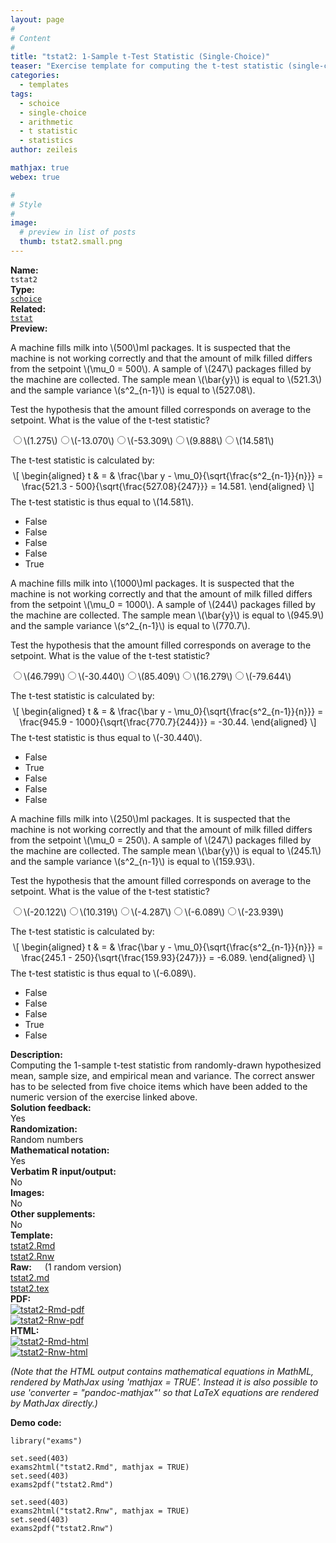 ```yaml
---
layout: page
#
# Content
#
title: "tstat2: 1-Sample t-Test Statistic (Single-Choice)"
teaser: "Exercise template for computing the t-test statistic (single-choice) from given hypothesized mean and empirical mean and variance."
categories:
  - templates
tags:
  - schoice
  - single-choice
  - arithmetic
  - t statistic
  - statistics
author: zeileis

mathjax: true
webex: true

#
# Style
#
image:
  # preview in list of posts
  thumb: tstat2.small.png
---
```


<div class='row t1 b1'>
  <div class='medium-4 columns'><b>Name:</b></div>
  <div class='medium-8 columns'><code class="highlighter-rouge">tstat2</code></div>
</div>
<div class='row t1 b1'>
  <div class='medium-4 columns'><b>Type:</b></div>
  <div class='medium-8 columns'><a href="{{ site.url }}/tag/schoice/"><code class="highlighter-rouge">schoice</code></a></div>
</div>
<div class='row t1 b1'>   <div class='medium-4 columns'><b>Related:</b></div>   <div class='medium-8 columns'><a href="{{ site.url }}/templates/tstat/"><code class="highlighter-rouge">tstat</code></a></div> </div>

<div class='row t20 b1'>
  <div class='medium-4 columns'><b>Preview:</b></div>
  <div class='medium-8 columns'><div class="webex-group">
<div class="webex-question">
<div class="webex-check webex-box">
<p>A machine fills milk into <span class="math inline">\(500\)</span>ml packages. It is suspected that the machine is not working correctly and that the amount of milk filled differs from the setpoint <span class="math inline">\(\mu_0 = 500\)</span>. A sample of <span class="math inline">\(247\)</span> packages filled by the machine are collected. The sample mean <span class="math inline">\(\bar{y}\)</span> is equal to <span class="math inline">\(521.3\)</span> and the sample variance <span class="math inline">\(s^2_{n-1}\)</span> is equal to <span class="math inline">\(527.08\)</span>.</p>
<p>Test the hypothesis that the amount filled corresponds on average to the setpoint. What is the value of the t-test statistic?</p>
<div id="radio_group_rjeakftuyv" class="webex-radiogroup">
<label><input type='radio' autocomplete='off' name='radio_group_rjeakftuyv' value=''/><span><span class="math inline">\(1.275\)</span></span></label><label><input type='radio' autocomplete='off' name='radio_group_rjeakftuyv' value=''/><span><span class="math inline">\(-13.070\)</span></span></label><label><input type='radio' autocomplete='off' name='radio_group_rjeakftuyv' value=''/><span><span class="math inline">\(-53.309\)</span></span></label><label><input type='radio' autocomplete='off' name='radio_group_rjeakftuyv' value=''/><span><span class="math inline">\(9.888\)</span></span></label><label><input type='radio' autocomplete='off' name='radio_group_rjeakftuyv' value='answer'/><span><span class="math inline">\(14.581\)</span></span></label>
</div>
</div>
<div class="webex-solution">
<p>The t-test statistic is calculated by: <span class="math display">\[
\begin{aligned}
  t &amp; = &amp; \frac{\bar y - \mu_0}{\sqrt{\frac{s^2_{n-1}}{n}}}
  = \frac{521.3 - 500}{\sqrt{\frac{527.08}{247}}}
  = 14.581.
\end{aligned}
\]</span> The t-test statistic is thus equal to <span class="math inline">\(14.581\)</span>.</p>
<ul>
<li>False</li>
<li>False</li>
<li>False</li>
<li>False</li>
<li>True</li>
</ul>
</div>
</div>
<div class="webex-question">
<div class="webex-check webex-box">
<p>A machine fills milk into <span class="math inline">\(1000\)</span>ml packages. It is suspected that the machine is not working correctly and that the amount of milk filled differs from the setpoint <span class="math inline">\(\mu_0 = 1000\)</span>. A sample of <span class="math inline">\(244\)</span> packages filled by the machine are collected. The sample mean <span class="math inline">\(\bar{y}\)</span> is equal to <span class="math inline">\(945.9\)</span> and the sample variance <span class="math inline">\(s^2_{n-1}\)</span> is equal to <span class="math inline">\(770.7\)</span>.</p>
<p>Test the hypothesis that the amount filled corresponds on average to the setpoint. What is the value of the t-test statistic?</p>
<div id="radio_group_nvbvwbauzu" class="webex-radiogroup">
<label><input type='radio' autocomplete='off' name='radio_group_nvbvwbauzu' value=''/><span><span class="math inline">\(46.799\)</span></span></label><label><input type='radio' autocomplete='off' name='radio_group_nvbvwbauzu' value='answer'/><span><span class="math inline">\(-30.440\)</span></span></label><label><input type='radio' autocomplete='off' name='radio_group_nvbvwbauzu' value=''/><span><span class="math inline">\(85.409\)</span></span></label><label><input type='radio' autocomplete='off' name='radio_group_nvbvwbauzu' value=''/><span><span class="math inline">\(16.279\)</span></span></label><label><input type='radio' autocomplete='off' name='radio_group_nvbvwbauzu' value=''/><span><span class="math inline">\(-79.644\)</span></span></label>
</div>
</div>
<div class="webex-solution">
<p>The t-test statistic is calculated by: <span class="math display">\[
\begin{aligned}
  t &amp; = &amp; \frac{\bar y - \mu_0}{\sqrt{\frac{s^2_{n-1}}{n}}}
  = \frac{945.9 - 1000}{\sqrt{\frac{770.7}{244}}}
  = -30.44.
\end{aligned}
\]</span> The t-test statistic is thus equal to <span class="math inline">\(-30.440\)</span>.</p>
<ul>
<li>False</li>
<li>True</li>
<li>False</li>
<li>False</li>
<li>False</li>
</ul>
</div>
</div>
<div class="webex-question">
<div class="webex-check webex-box">
<p>A machine fills milk into <span class="math inline">\(250\)</span>ml packages. It is suspected that the machine is not working correctly and that the amount of milk filled differs from the setpoint <span class="math inline">\(\mu_0 = 250\)</span>. A sample of <span class="math inline">\(247\)</span> packages filled by the machine are collected. The sample mean <span class="math inline">\(\bar{y}\)</span> is equal to <span class="math inline">\(245.1\)</span> and the sample variance <span class="math inline">\(s^2_{n-1}\)</span> is equal to <span class="math inline">\(159.93\)</span>.</p>
<p>Test the hypothesis that the amount filled corresponds on average to the setpoint. What is the value of the t-test statistic?</p>
<div id="radio_group_lxymjaeftj" class="webex-radiogroup">
<label><input type='radio' autocomplete='off' name='radio_group_lxymjaeftj' value=''/><span><span class="math inline">\(-20.122\)</span></span></label><label><input type='radio' autocomplete='off' name='radio_group_lxymjaeftj' value=''/><span><span class="math inline">\(10.319\)</span></span></label><label><input type='radio' autocomplete='off' name='radio_group_lxymjaeftj' value=''/><span><span class="math inline">\(-4.287\)</span></span></label><label><input type='radio' autocomplete='off' name='radio_group_lxymjaeftj' value='answer'/><span><span class="math inline">\(-6.089\)</span></span></label><label><input type='radio' autocomplete='off' name='radio_group_lxymjaeftj' value=''/><span><span class="math inline">\(-23.939\)</span></span></label>
</div>
</div>
<div class="webex-solution">
<p>The t-test statistic is calculated by: <span class="math display">\[
\begin{aligned}
  t &amp; = &amp; \frac{\bar y - \mu_0}{\sqrt{\frac{s^2_{n-1}}{n}}}
  = \frac{245.1 - 250}{\sqrt{\frac{159.93}{247}}}
  = -6.089.
\end{aligned}
\]</span> The t-test statistic is thus equal to <span class="math inline">\(-6.089\)</span>.</p>
<ul>
<li>False</li>
<li>False</li>
<li>False</li>
<li>True</li>
<li>False</li>
</ul>
</div>
</div>
</div></div>
</div>

<div class='row t20 b1'>
  <div class='medium-4 columns'><b>Description:</b></div>
  <div class='medium-8 columns'>Computing the 1-sample t-test statistic from randomly-drawn hypothesized mean, sample size, and empirical mean and variance. The correct answer has to be selected from five choice items which have been added to the numeric version of the exercise linked above.</div>
</div>
<div class='row t1 b1'>
  <div class='medium-4 columns'><b>Solution feedback:</b></div>
  <div class='medium-8 columns'>Yes</div>
</div>
<div class='row t1 b1'>
  <div class='medium-4 columns'><b>Randomization:</b></div>
  <div class='medium-8 columns'>Random numbers</div>
</div>
<div class='row t1 b1'>
  <div class='medium-4 columns'><b>Mathematical notation:</b></div>
  <div class='medium-8 columns'>Yes</div>
</div>
<div class='row t1 b1'>
  <div class='medium-4 columns'><b>Verbatim R input/output:</b></div>
  <div class='medium-8 columns'>No</div>
</div>
<div class='row t1 b1'>
  <div class='medium-4 columns'><b>Images:</b></div>
  <div class='medium-8 columns'>No</div>
</div>
<div class='row t1 b1'>
  <div class='medium-4 columns'><b>Other supplements:</b></div>
  <div class='medium-8 columns'>No</div>
</div>

<div class='row t20 b1'>
  <div class='medium-4 columns'><b>Template:</b></div>
  <div class='medium-4 columns'><a href="{{ site.url }}/assets/posts/2017-08-14-tstat2//tstat2.Rmd">tstat2.Rmd</a></div>
  <div class='medium-4 columns'><a href="{{ site.url }}/assets/posts/2017-08-14-tstat2//tstat2.Rnw">tstat2.Rnw</a></div>
</div>
<div class='row t1 b1'>
  <div class='medium-4 columns'><b>Raw:</b> (1 random version)</div>
  <div class='medium-4 columns'><a href="{{ site.url }}/assets/posts/2017-08-14-tstat2//tstat2.md" >tstat2.md</a></div>
  <div class='medium-4 columns'><a href="{{ site.url }}/assets/posts/2017-08-14-tstat2//tstat2.tex">tstat2.tex</a></div>
</div>
<div class='row t1 b1'>
  <div class='medium-4 columns'><b>PDF:</b></div>
  <div class='medium-4 columns'><a href="{{ site.url }}/assets/posts/2017-08-14-tstat2//tstat2-Rmd.pdf"><img src="{{ site.url }}/assets/posts/2017-08-14-tstat2//tstat2-Rmd-pdf.png" alt="tstat2-Rmd-pdf"/></a></div>
  <div class='medium-4 columns'><a href="{{ site.url }}/assets/posts/2017-08-14-tstat2//tstat2-Rnw.pdf"><img src="{{ site.url }}/assets/posts/2017-08-14-tstat2//tstat2-Rnw-pdf.png" alt="tstat2-Rnw-pdf"/></a></div>
</div>
<div class='row t1 b20'>
  <div class='medium-4 columns'><b>HTML:</b></div>
  <div class='medium-4 columns'><a href="{{ site.url }}/assets/posts/2017-08-14-tstat2//tstat2-Rmd.html"><img src="{{ site.url }}/assets/posts/2017-08-14-tstat2//tstat2-Rmd-html.png" alt="tstat2-Rmd-html"/></a></div>
  <div class='medium-4 columns'><a href="{{ site.url }}/assets/posts/2017-08-14-tstat2//tstat2-Rnw.html"><img src="{{ site.url }}/assets/posts/2017-08-14-tstat2//tstat2-Rnw-html.png" alt="tstat2-Rnw-html"/></a></div>
</div>

_(Note that the HTML output contains mathematical equations in MathML, rendered by MathJax using 'mathjax = TRUE'. Instead it is also possible to use 'converter = "pandoc-mathjax"' so that LaTeX equations are rendered by MathJax directly.)_

**Demo code:**

<pre><code class="prettyprint ">library(&quot;exams&quot;)

set.seed(403)
exams2html(&quot;tstat2.Rmd&quot;, mathjax = TRUE)
set.seed(403)
exams2pdf(&quot;tstat2.Rmd&quot;)

set.seed(403)
exams2html(&quot;tstat2.Rnw&quot;, mathjax = TRUE)
set.seed(403)
exams2pdf(&quot;tstat2.Rnw&quot;)</code></pre>
